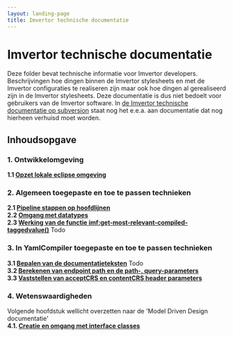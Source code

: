 ```yaml
---
layout: landing-page
title: Imvertor technische documentatie
---
```

# Imvertor technische documentatie
Deze folder bevat technische informatie voor Imvertor developers. Beschrijvingen hoe dingen binnen de Imvertor stylesheets en met de Imvertor configuraties te realiseren zijn maar ook hoe dingen al gerealiseerd zijn in de Imvertor stylesheets.
Deze documentatie is dus niet bedoelt voor gebruikers van de Imvertor software.
In [de Imvertor technische documentatie op subversion](https://kinggemeenten.plan.io/svn/stuf-schemagenerator/Documentatie/Technische%20documentatie/Imvertor%20technische%20documentatie.docx) staat nog het e.e.a. aan documentatie dat nog hierheen verhuisd moet worden.

## Inhoudsopgave
### 1. Ontwikkelomgeving
**1.1 [Opzet lokale eclipse omgeving](Configuratie-eclipse-ontwikkel-omgeving.md)**

### 2. Algemeen toegepaste en toe te passen technieken
**2.1 [Pipeline stappen op hoofdlijnen](Hoofdlijnen-pipeline-stappen.md)**<br/>
**2.2 [Omgang met datatypes](Omgang-met-datatypes.md)**<br/>
**2.3 [Werking van de functie imf:get-most-relevant-compiled-taggedvalue()](get-most-relevant-compiled-taggedvalue)** Todo

### 3. In YamlCompiler toegepaste en toe te passen technieken
**3.1 [Bepalen van de documentatieteksten](schema-documentatie-generatie)** Todo<br/>
**3.2 [Berekenen van endpoint path en de path-, query-parameters](Calculating-path-and-query-parameters)**<br/>
**3.3 [Vaststellen van acceptCRS en contentCRS header parameters](Calculating-path-and-query-parameters#analyze-response-en-requestbody-tree-structure)**<br/>

### 4. Wetenswaardigheden
Volgende hoofdstuk wellicht overzetten naar de 'Model Driven Design documentatie'<br/>
**4.1. [Creatie en omgang met interface classes](Creatie-en-omgang-met-interface-classes.md)**
